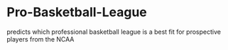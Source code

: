 # Pro-Basketball-League
predicts which professional basketball league is a best fit for prospective players from the NCAA
